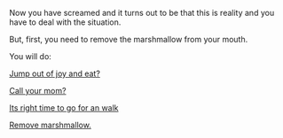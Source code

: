 Now you have screamed and it turns out to be that this is reality and you have
to deal with the situation.

But, first, you need to remove the marshmallow from your mouth.

You will do:

[Jump out of joy and eat?](eat/jumpandeat.md)

[Call your mom?](mom/eatwithmom.md)

[Its right time to go for an walk](walk/walkwiththought.md)

[Remove marshmallow.](remove/removemarshmallow.md)

